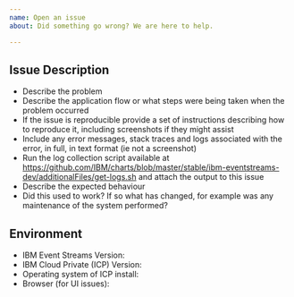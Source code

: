 ```yaml
---
name: Open an issue
about: Did something go wrong? We are here to help.

---
```


<!-- This GitHub repository is public, please do not share any confidential data. -->

## Issue Description

* Describe the problem
* Describe the application flow or what steps were being taken when the problem occurred
* If the issue is reproducible provide a set of instructions describing how to reproduce it, including screenshots if they might assist
* Include any error messages, stack traces and logs associated with the error, in full, in text format (ie not a screenshot)
* Run the log collection script available at https://github.com/IBM/charts/blob/master/stable/ibm-eventstreams-dev/additionalFiles/get-logs.sh and attach the output to this issue
* Describe the expected behaviour
* Did this used to work? If so what has changed, for example was any maintenance of the system performed?


## Environment

* IBM Event Streams Version:
* IBM Cloud Private (ICP) Version:
* Operating system of ICP install: 
* Browser (for UI issues):

<!-- Please include the label "bug" for this issue -->
